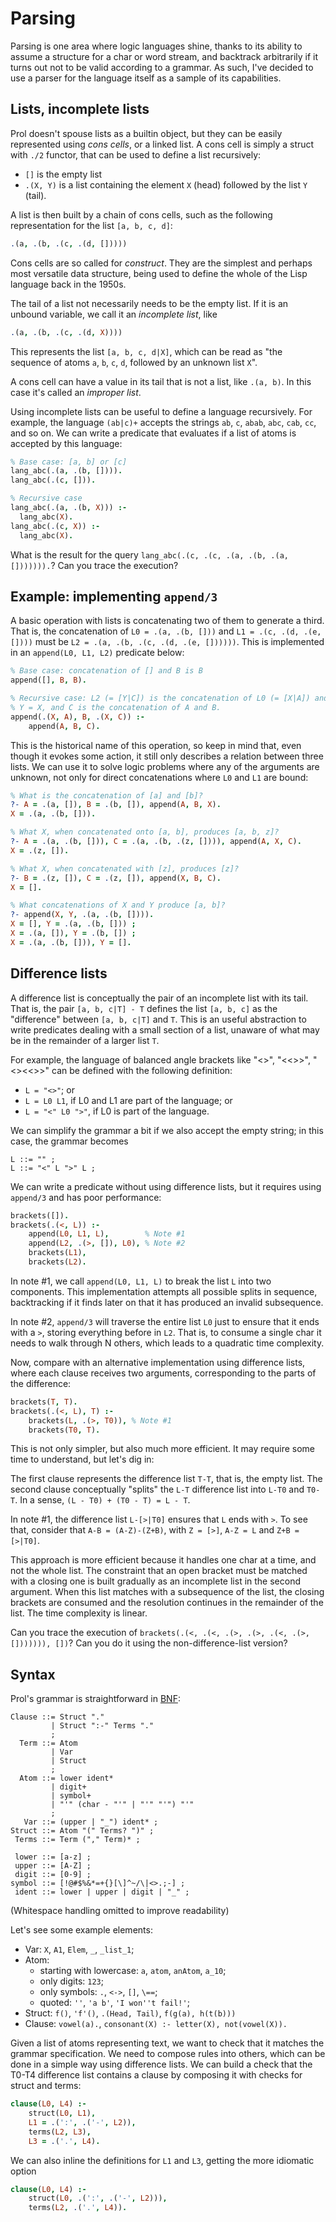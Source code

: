 # Parsing

Parsing is one area where logic languages shine, thanks to its ability to
assume a structure for a char or word stream, and backtrack arbitrarily
if it turns out not to be valid according to a grammar.
As such, I've decided to use a parser for the language itself as a sample
of its capabilities.

## Lists, incomplete lists

Prol doesn't spouse lists as a builtin object, but they can be easily
represented using _cons cells_, or a linked list. A cons cell is simply
a struct with `./2` functor, that can be used to define a list recursively:

- `[]` is the empty list
- `.(X, Y)` is a list containing the element `X` (head) followed by the
list `Y` (tail).

A list is then built by a chain of cons cells, such as the following
representation for the list `[a, b, c, d]`:

```prolog
.(a, .(b, .(c, .(d, []))))
```

Cons cells are so called for *construct*. They are the simplest and perhaps
most versatile data structure, being used to define the whole of the Lisp language
back in the 1950s.

The tail of a list not necessarily needs to be the empty list. If it is an
unbound variable, we call it an *incomplete list*, like

```prolog
.(a, .(b, .(c, .(d, X))))
```

This represents the list `[a, b, c, d|X]`, which can be read as
"the sequence of atoms `a`, `b`, `c`, `d`, followed by an unknown list
`X`".

A cons cell can have a value in its tail that is not a list, like `.(a, b)`.
In this case it's called an *improper list*.

Using incomplete lists can be useful to define a language recursively. For example,
the language `(ab|c)+` accepts the strings `ab`, `c`, `abab`, `abc`, `cab`, `cc`,
and so on. We can write a predicate that evaluates if a list of atoms is accepted
by this language:

```prolog
% Base case: [a, b] or [c]
lang_abc(.(a, .(b, []))).
lang_abc(.(c, [])).

% Recursive case
lang_abc(.(a, .(b, X))) :-
  lang_abc(X).
lang_abc(.(c, X)) :-
  lang_abc(X).
```

What is the result for the query `lang_abc(.(c, .(c, .(a, .(b, .(a, [])))))).`?
Can you trace the execution?

## Example: implementing `append/3`

A basic operation with lists is concatenating two of them to generate a third.
That is, the concatenation of `L0 = .(a, .(b, []))` and `L1 = .(c, .(d, .(e, [])))` must be
`L2 = .(a, .(b, .(c, .(d, .(e, [])))))`.
This is implemented in an `append(L0, L1, L2)` predicate below:

```prolog
% Base case: concatenation of [] and B is B
append([], B, B).

% Recursive case: L2 (= [Y|C]) is the concatenation of L0 (= [X|A]) and L1 (= B) if
% Y = X, and C is the concatenation of A and B.
append(.(X, A), B, .(X, C)) :-
    append(A, B, C).
```

This is the historical name of this operation, so keep in mind that, even though it evokes
some action, it still only describes a relation between three lists.
We can use it to solve logic problems where any of the arguments are unknown,
not only for direct concatenations where `L0` and `L1` are bound:

```prolog
% What is the concatenation of [a] and [b]?
?- A = .(a, []), B = .(b, []), append(A, B, X).
X = .(a, .(b, [])).

% What X, when concatenated onto [a, b], produces [a, b, z]?
?- A = .(a, .(b, [])), C = .(a, .(b, .(z, []))), append(A, X, C).
X = .(z, []).

% What X, when concatenated with [z], produces [z]?
?- B = .(z, []), C = .(z, []), append(X, B, C).
X = [].

% What concatenations of X and Y produce [a, b]?
?- append(X, Y, .(a, .(b, []))).
X = [], Y = .(a, .(b, [])) ;
X = .(a, []), Y = .(b, []) ;
X = .(a, .(b, [])), Y = [].
```

## Difference lists

A difference list is conceptually the pair of an incomplete list with its tail. That is,
the pair `[a, b, c|T] - T` defines the list `[a, b, c]` as the "difference" between
`[a, b, c|T]` and `T`.
This is an useful abstraction to write predicates dealing with a small section of a list,
unaware of what may be in the remainder of a larger list `T`.

For example, the language of balanced angle brackets like "<>", "<<>>", "<><<>>" can be
defined with the following definition:

- `L = "<>"`; or
- `L = L0 L1`, if L0 and L1 are part of the language; or
- `L = "<" L0 ">"`, if L0 is part of the language.

We can simplify the grammar a bit if we also accept the empty string; in this case, the
grammar becomes 

```ebnf
L ::= "" ;
L ::= "<" L ">" L ;
```

We can write a predicate without using difference lists, but it requires using `append/3`
and has poor performance:

```prolog
brackets([]).
brackets(.(<, L)) :-
    append(L0, L1, L),        % Note #1
    append(L2, .(>, []), L0), % Note #2
    brackets(L1),
    brackets(L2).
```

In note #1, we call `append(L0, L1, L)` to break the list `L` into two components.
This implementation attempts all possible splits in sequence, backtracking if
it finds later on that it has produced an invalid subsequence.

In note #2, `append/3` will traverse the entire list `L0` just to ensure that it ends
with a `>`, storing everything before in `L2`. That is, to consume a single char it needs
to walk through N others, which leads to a quadratic time complexity.

Now, compare with an alternative implementation using difference lists, where each clause
receives two arguments, corresponding to the parts of the difference:

```prolog
brackets(T, T).
brackets(.(<, L), T) :-
    brackets(L, .(>, T0)), % Note #1
    brackets(T0, T).
```

This is not only simpler, but also much more efficient. It may require some time to
understand, but let's dig in:

The first clause represents the difference list `T-T`, that is, the empty list.
The second clause conceptually "splits" the `L-T` difference list into `L-T0` and `T0-T`.
In a sense, `(L - T0) + (T0 - T) = L - T`.

In note #1, the difference list `L-[>|T0]` ensures that `L` ends with `>`.
To see that, consider that `A-B = (A-Z)-(Z+B)`, with `Z = [>]`, `A-Z = L` and `Z+B = [>|T0]`.

This approach is more efficient because it handles one char at a time, and not the whole list.
The constraint that an open bracket must be matched with a closing one is built gradually as an
incomplete list in the second argument.
When this list matches with a subsequence of the list, the closing brackets are consumed
and the resolution continues in the remainder of the list.
The time complexity is linear.

Can you trace the execution of `brackets(.(<, .(<, .(>, .(>, .(<, .(>, [])))))), [])`?
Can you do it using the non-difference-list version?

## Syntax

Prol's grammar is straightforward in [BNF](https://en.wikipedia.org/wiki/Backus%E2%80%93Naur_form):

```ebnf
Clause ::= Struct "."
         | Struct ":-" Terms "."
         ;
  Term ::= Atom
         | Var
         | Struct
         ;
  Atom ::= lower ident*
         | digit+
         | symbol+
         | "'" (char - "'" | "'" "'") "'"
         ;
   Var ::= (upper | "_") ident* ;
Struct ::= Atom "(" Terms? ")" ;
 Terms ::= Term ("," Term)* ;

 lower ::= [a-z] ;
 upper ::= [A-Z] ;
 digit ::= [0-9] ;
symbol ::= [!@#$%&*=+{}[\]^~/\|<>.;-] ;
 ident ::= lower | upper | digit | "_" ;
``` 

(Whitespace handling omitted to improve readability)

Let's see some example elements:

- Var: `X`, `A1`, `Elem`, `_`, `_list_1`;
- Atom:
  - starting with lowercase: `a`, `atom`, `anAtom`, `a_10`;
  - only digits: `123`;
  - only symbols: `.`, `<->`, `[]`, `\==`;
  - quoted: `''`, `'a b'`, `'I won''t fail!'`;
- Struct: `f()`, `'f'()`, `.(Head, Tail)`, `f(g(a), h(t(b)))`
- Clause: `vowel(a).`, `consonant(X) :- letter(X), not(vowel(X)).`

Given a list of atoms representing text, we want to check that it matches
the grammar specification.
We need to compose rules into others, which can be done in a simple way using difference lists.
We can build a check that the T0-T4 difference list contains a clause by
composing it with checks for struct and terms:

```prolog
clause(L0, L4) :-
    struct(L0, L1),
    L1 = .(':', .('-', L2)),
    terms(L2, L3),
    L3 = .('.', L4).
```

We can also inline the definitions for `L1` and `L3`, getting the more
idiomatic option

```prolog
clause(L0, L4) :-
    struct(L0, .(':', .('-', L2))),
    terms(L2, .('.', L4)).
```


